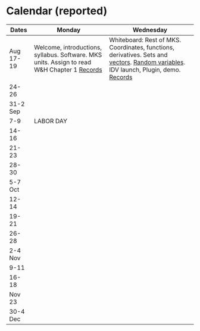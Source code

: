 # Calendar (reported) 

Dates	|Monday	|Wednesday
-------|------------- | ------------- 
Aug 17-19 |Welcome, introductions, syllabus. Software. MKS units. Assign to read W&H Chapter 1 [Records](https://github.com/ATMOcanes/ATM651_2020/tree/master/Class_sessions/2020-08-17) | Whiteboard: Rest of MKS. Coordinates, functions, derivatives. Sets and [vectors](https://www.feynmanlectures.caltech.edu/I_11.html). [Random variables](https://en.wikipedia.org/wiki/Random_variable). IDV launch, Plugin, demo. [Records](https://github.com/ATMOcanes/ATM651_2020/tree/master/Class_sessions/2020-08-19) 
24-26	||
31-2 Sep||
7-9	|LABOR DAY |
|14-16	||
21-23	||
28-30	||
5-7 Oct	||
12-14	||
19-21	||
26-28	||
2-4 Nov	||
9-11	||
16-18	||
Nov 23	||
30-4 Dec||
